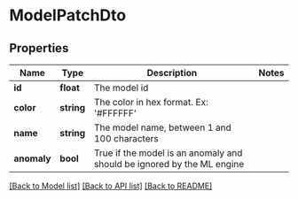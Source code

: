# ModelPatchDto

## Properties
Name | Type | Description | Notes
------------ | ------------- | ------------- | -------------
**id** | **float** | The model id | 
**color** | **string** | The color in hex format. Ex: &#39;#FFFFFF&#39; | 
**name** | **string** | The model name, between 1 and 100 characters | 
**anomaly** | **bool** | True if the model is an anomaly and should be ignored by the ML engine | 

[[Back to Model list]](../README.md#documentation-for-models) [[Back to API list]](../README.md#documentation-for-api-endpoints) [[Back to README]](../README.md)


